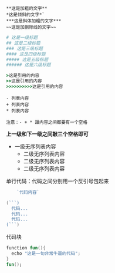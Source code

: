```undefined
**这是加粗的文字**
*这是倾斜的文字*`
***这是斜体加粗的文字***
~~这是加删除线的文字~~
```

```bash
# 这是一级标题
## 这是二级标题
### 这是三级标题
#### 这是四级标题
##### 这是五级标题
###### 这是六级标题
```

```ruby
>这是引用的内容
>>这是引用的内容
>>>>>>>>>>这是引用的内容
```

```undefined
- 列表内容
+ 列表内容
* 列表内容

注意：- + * 跟内容之间都要有一个空格
```

**上一级和下一级之间敲三个空格即可**

- 一级无序列表内容
  - 二级无序列表内容
  - 二级无序列表内容
  - 二级无序列表内容



单行代码：代码之间分别用一个反引号包起来

```go
    `代码内容`
```

```go
(```)
  代码...
  代码...
  代码...
(```)
```

代码块

```kotlin
function fun(){
  echo "这是一句非常牛逼的代码";
}
fun();
```
